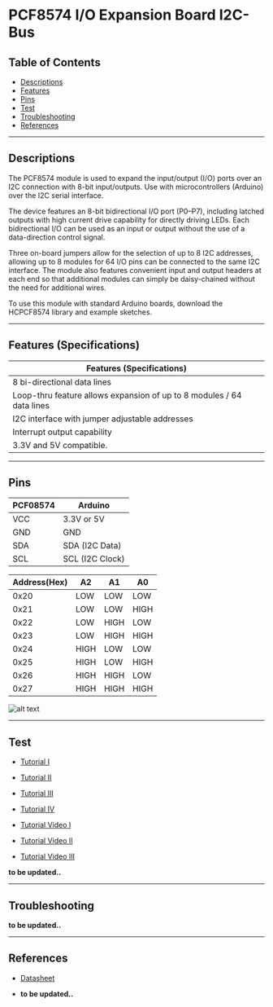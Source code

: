 # PCF8574 I/O Expansion Board I2C-Bus

## Table of Contents

-   [Descriptions](#descriptions)
-   [Features](#features)
-   [Pins](#pins)
-   [Test](#test-code)
-   [Troubleshooting](#troubleshooting)
-   [References](#references)

---

## Descriptions

The PCF8574 module is used to expand the input/output (I/O) ports over an I2C connection with 8-bit input/outputs. Use with microcontrollers (Arduino) over the I2C serial interface.

The device features an 8-bit bidirectional I/O port (P0–P7), including latched outputs with high current drive capability for directly driving LEDs. Each bidirectional I/O can be used as an input or output without the use of a data-direction control signal.

Three on-board jumpers allow for the selection of up to 8 I2C addresses, allowing up to 8 modules for 64 I/O pins can be connected to the same I2C interface. The module also features convenient input and output headers at each end so that additional modules can simply be daisy-chained without the need for additional wires.

To use this module with standard Arduino boards, download the HCPCF8574 library and example sketches.

---

## Features (Specifications)

| Features (Specifications)                                             |
| --------------------------------------------------------------------- |
| 8 bi-directional data lines                                           |
| Loop-thru feature allows expansion of up to 8 modules / 64 data lines |
| I2C interface with jumper adjustable addresses                        |
| Interrupt output capability                                           |
| 3.3V and 5V compatible.                                               |

---

## Pins

| PCF08574 | Arduino         |
| -------- | --------------- |
| VCC      | 3.3V or 5V      |
| GND      | GND             |
| SDA      | SDA (I2C Data)  |
| SCL      | SCL (I2C Clock) |

| Address(Hex) | A2   | A1   | A0   |
| ------------ | ---- | ---- | ---- |
| 0x20         | LOW  | LOW  | LOW  |
| 0x21         | LOW  | LOW  | HIGH |
| 0x22         | LOW  | HIGH | LOW  |
| 0x23         | LOW  | HIGH | HIGH |
| 0x24         | HIGH | LOW  | LOW  |
| 0x25         | HIGH | LOW  | HIGH |
| 0x26         | HIGH | HIGH | LOW  |
| 0x27         | HIGH | HIGH | HIGH |

![alt text](https://bit.ly/318SFnO 'PCF8574')

---

## Test

-   [Tutorial I](https://www.instructables.com/Arduino-and-PCF8574-IO-Expander-Binary-Counter-and/)
-   [Tutorial II](https://www.instructables.com/PCF8574-GPIO-Extender-With-Arduino-and-NodeMCU/)
-   [Tutorial III](https://www.electronicshub.org/interfacing-pcf8574-with-arduino/)
-   [Tutorial IV](http://bit.ly/2QRSNkY)

-   [Tutorial Video I](https://youtu.be/-CXSEWlMYFs)
-   [Tutorial Video II](https://youtu.be/mXMkgQf3fqU)
-   [Tutorial Video III](https://youtu.be/kQZU8kE3ksU)

**to be updated..**

---

## Troubleshooting

**to be updated..**

---

## References

-   [Datasheet](http://bit.ly/pcf8574-Datasheet)

-   **to be updated..**
